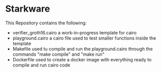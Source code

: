 # Starkware

This Repository contains the following:

- verifier_groth16.cairo a work-in-progress template for cairo
- playground.cairo a cairo file used to test smaller functions inside the template
- Makefile used tu compile and run the playground.cairo through the commands "make compile" and "make run"
- Dockerfile used to create a docker image with everything ready to compile and run cairo code
